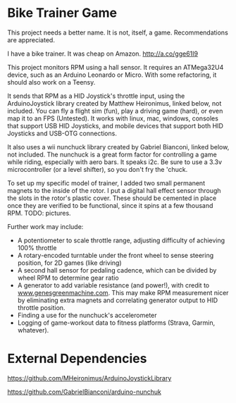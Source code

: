 # Bike Trainer Game

This project needs a better name. It is not, itself, a game. Recommendations are appreciated.

I have a bike trainer. It was cheap on Amazon. http://a.co/gge61I9

This project monitors RPM using a hall sensor. It requires an ATMega32U4 device, such as an Arduino Leonardo or Micro. With some refactoring, it should also work on a Teensy.

It sends that RPM as a HID Joystick's throttle input, using the ArduinoJoystick library created by Matthew Heironimus, linked below, not included. You can fly a flight sim (fun), play a driving game (hard), or even map it to an FPS (Untested). It works with linux, mac, windows, consoles that support USB HID Joysticks, and mobile devices that support both HID Joysticks and USB-OTG connections.

It also uses a wii nunchuck library created by Gabriel Bianconi, linked below, not included. The nunchuck is a great form factor for controlling a game while riding, especially with aero bars. It speaks i2c. Be sure to use a 3.3v microcontroller (or a level shifter), so you don't fry the 'chuck.

To set up my specific model of trainer, I added two small permanent magnets to the inside of the rotor. I put a digital hall effect sensor through the slots in the rotor's plastic cover. These should be cemented in place once they are verified to be functional, since it spins at a few thousand RPM. TODO: pictures.

Further work may include:
- A potentiometer to scale throttle range, adjusting difficulty of achieving 100% throttle
- A rotary-encoded turntable under the front wheel to sense steering position, for 2D games (like driving)
- A second hall sensor for pedaling cadence, which can be divided by wheel RPM to determine gear ratio
- A generator to add variable resistance (and power!), with credit to www.genesgreenmachine.com. This may make RPM measurement nicer by eliminating extra magnets and correlating generator output to HID throttle position.
- Finding a use for the nunchuck's accelerometer
- Logging of game-workout data to fitness platforms (Strava, Garmin, whatever). 

# External Dependencies

https://github.com/MHeironimus/ArduinoJoystickLibrary

https://github.com/GabrielBianconi/arduino-nunchuk
